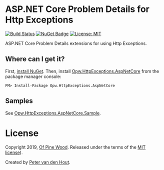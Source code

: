 # ASP.NET Core Problem Details for Http Exceptions
[![Build Status](https://ofpinewood.visualstudio.com/Of%20Pine%20Wood/_apis/build/status/ofpinewood.http-exceptions?branchName=master)](https://ofpinewood.visualstudio.com/Of%20Pine%20Wood/_build/latest?definitionId=6&branchName=master)
[![NuGet Badge](https://img.shields.io/nuget/v/Opw.HttpExceptions.AspNetCore.svg)](https://www.nuget.org/packages/Opw.HttpExceptions.AspNetCore/)
[![License: MIT](https://img.shields.io/github/license/ofpinewood/http-exceptions.svg)](https://github.com/ofpinewood/http-exceptions/blob/master/LICENSE)

ASP.NET Core Problem Details extensions for using Http Exceptions.

## Where can I get it?
First, [install NuGet](http://docs.nuget.org/docs/start-here/installing-nuget). Then, install [Opw.HttpExceptions.AspNetCore](https://www.nuget.org/packages/Opw.HttpExceptions.AspNetCore/) from the package manager console:

```
PM> Install-Package Opw.HttpExceptions.AspNetCore
```

## Samples
See [Opw.HttpExceptions.AspNetCore.Sample](/samples/Opw.HttpExceptions.AspNetCore.Sample/README.md).

# License
Copyright 2019, [Of Pine Wood](http://ofpinewood.com). Released under the terms of the [MIT license](https://github.com/ofpinewood/http-exceptions/blob/master/LICENSE)).

Created by [Peter van den Hout](http://ofpinewood.com).